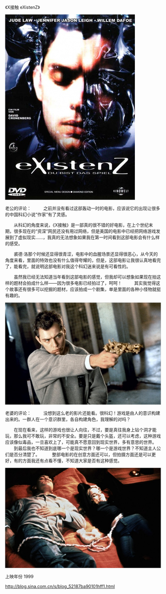《X接触 eXistenZ》

			
![](./img/001vda4xzy6IkPlgpvI82&690.jpg)

老公的评论：
 
　　之前并没有看过这部轰动一时的电影，应该说它的出现让很多的中国科幻小说“作家”有了灵感。
 

　　从科幻的角度来说，《X接触》是一部真的很不错的好电影，在上个世纪末期，很多现在的“资深”网民还没有用过网络，但是美国的电影中已经把网络游戏发展到了虚拟现实……，我真的无法想象如果我在第一时间看到这部电影会有什么样的感受。
 

　　裘德·洛那个时候还显得很青涩，电影中的血腥场景还显得很恶心，从今天的角度来看，里面的特效也没有什么值得夸耀的，但是，这部电影让我很认真地看完了，能看完，就说明这部电影对我这个科幻迷来说是有可看性的。
 

　　虽然我已经无法知道当年看到这部电影的感觉，但我却可以想象如果现在拍这样的题材会拍成什么样——因为很多电影已经拍过了，呵呵！
 
　　其实我觉得这个故事还有很多可以挖掘的题材，应该拍成一个剧集，单是里面的各种小怪物就挺有趣的。

![](./img/001vda4xzy6IkPp3xQD5b&690.jpg)

老婆的评论：
 
　　没想到这么老的影片还能看。很科幻！游戏是由人的意识构建出来的。一群人在一个意识群里，各自构建角色，我理解的对吗？
 

　　在现在看来，这样的游戏也很让人向往，不过，要是真往我身上钻个洞才能玩，那么我可不敢玩，非常的不安全。要是只是戴个头盔，还可以考虑，这种游戏应该像似毒品，一旦喜欢上了，可能真不愿意回到现实世界，多有意思的世界。
 
　　到最后我也不知道到底哪一个是现实世界？哪一个是游戏世界？不知道主人公们是否分清楚了。
 
　　整部电影的在创意方面还可以，但拍摄方面还是可以更好，有的方面我还有点看不懂，不知道大家是否有这种感觉。

![](./img/001vda4xzy6IkPrsYPmd0&690.jpg)

<p align="left">
上映年份 1999							
		
http://blog.sina.com.cn/s/blog_52187ba90101hff1.html
